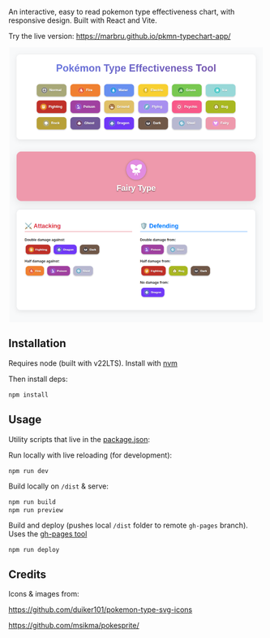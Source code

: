 An interactive, easy to read pokemon type effectiveness chart, with responsive design. Built with React and Vite.

Try the live version: https://marbru.github.io/pkmn-typechart-app/

<img src="public/screenshot.png" alt="Screenshot" style="max-width: 500px; display: block; margin: 0 auto;" />

## Installation

Requires node (built with v22LTS). Install with [nvm](https://github.com/nvm-sh/nvm)

Then install deps:
```
npm install
```

## Usage

Utility scripts that live in the [package.json](package.json):


Run locally with live reloading (for development):
```
npm run dev
```

Build locally on `/dist` & serve:
```
npm run build
npm run preview
```

Build and deploy (pushes local `/dist` folder to remote `gh-pages` branch).
Uses the [gh-pages tool](https://www.npmjs.com/package/gh-pages)
```
npm run deploy
```

## Credits

Icons & images from:

https://github.com/duiker101/pokemon-type-svg-icons

https://github.com/msikma/pokesprite/

